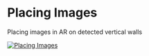 # Placing Images

Placing images in AR on detected vertical walls

[![Placing Images](http://img.youtube.com/vi/yGqixlPw5Tc/0.jpg)](http://www.youtube.com/watch?v=yGqixlPw5Tc)
